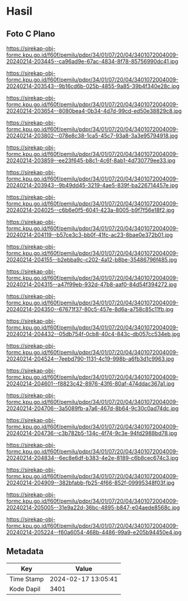 # Hasil

## Foto C Plano

https://sirekap-obj-formc.kpu.go.id/f60f/pemilu/pdpr/34/01/07/20/04/3401072004009-20240214-203445--ca96ad9e-67ac-4834-8f78-85756990dc41.jpg

https://sirekap-obj-formc.kpu.go.id/f60f/pemilu/pdpr/34/01/07/20/04/3401072004009-20240214-203543--9b16cd6b-025b-4855-9a85-39b4f340e28c.jpg

https://sirekap-obj-formc.kpu.go.id/f60f/pemilu/pdpr/34/01/07/20/04/3401072004009-20240214-203654--8080bea4-0b34-4d7d-99cd-ed50e38829c8.jpg

https://sirekap-obj-formc.kpu.go.id/f60f/pemilu/pdpr/34/01/07/20/04/3401072004009-20240214-203802--078e8c38-1ca5-45c7-93a8-3a3e95794918.jpg

https://sirekap-obj-formc.kpu.go.id/f60f/pemilu/pdpr/34/01/07/20/04/3401072004009-20240214-203859--ee23f645-b8c1-4c6f-8ab1-4d730779ee33.jpg

https://sirekap-obj-formc.kpu.go.id/f60f/pemilu/pdpr/34/01/07/20/04/3401072004009-20240214-203943--9b49dd45-3219-4ae5-839f-ba226714457e.jpg

https://sirekap-obj-formc.kpu.go.id/f60f/pemilu/pdpr/34/01/07/20/04/3401072004009-20240214-204025--c6b6e0f5-6041-423a-8005-b9f7f56e18f2.jpg

https://sirekap-obj-formc.kpu.go.id/f60f/pemilu/pdpr/34/01/07/20/04/3401072004009-20240214-204119--b57ce3c3-bb0f-41fc-ac23-8bae0e372b01.jpg

https://sirekap-obj-formc.kpu.go.id/f60f/pemilu/pdpr/34/01/07/20/04/3401072004009-20240214-204155--b2ebba9c-c202-4a12-b8be-35486796f485.jpg

https://sirekap-obj-formc.kpu.go.id/f60f/pemilu/pdpr/34/01/07/20/04/3401072004009-20240214-204315--a47f99eb-932d-47b8-aaf0-84d54f394272.jpg

https://sirekap-obj-formc.kpu.go.id/f60f/pemilu/pdpr/34/01/07/20/04/3401072004009-20240214-204350--67671f37-80c5-457e-8d6a-a758c85c11fb.jpg

https://sirekap-obj-formc.kpu.go.id/f60f/pemilu/pdpr/34/01/07/20/04/3401072004009-20240214-204432--05db754f-0cb8-40c4-843c-db057cc534eb.jpg

https://sirekap-obj-formc.kpu.go.id/f60f/pemilu/pdpr/34/01/07/20/04/3401072004009-20240214-204524--7eebd790-1131-4c19-998b-a6fb3d1c9963.jpg

https://sirekap-obj-formc.kpu.go.id/f60f/pemilu/pdpr/34/01/07/20/04/3401072004009-20240214-204601--f8823c42-8976-43f6-80af-474ddac367a1.jpg

https://sirekap-obj-formc.kpu.go.id/f60f/pemilu/pdpr/34/01/07/20/04/3401072004009-20240214-204706--3a5089fb-a7a6-467d-8b64-9c30c0ad74dc.jpg

https://sirekap-obj-formc.kpu.go.id/f60f/pemilu/pdpr/34/01/07/20/04/3401072004009-20240214-204736--c3b782b5-134c-4f74-9c3e-94fd2988bd78.jpg

https://sirekap-obj-formc.kpu.go.id/f60f/pemilu/pdpr/34/01/07/20/04/3401072004009-20240214-204834--6ec8e6df-b383-4e2e-8189-c6b8cec674c3.jpg

https://sirekap-obj-formc.kpu.go.id/f60f/pemilu/pdpr/34/01/07/20/04/3401072004009-20240214-204909--382bfabb-fb25-4f66-852f-09995348f03f.jpg

https://sirekap-obj-formc.kpu.go.id/f60f/pemilu/pdpr/34/01/07/20/04/3401072004009-20240214-205005--31e9a22d-36bc-4895-b847-e04aede8568c.jpg

https://sirekap-obj-formc.kpu.go.id/f60f/pemilu/pdpr/34/01/07/20/04/3401072004009-20240214-205224--f60a6054-468b-4486-99a9-e205b94450e4.jpg


## Metadata

| Key        | Value               |
| ---------- | ------------------- |
| Time Stamp | 2024-02-17 13:05:41 |
| Kode Dapil | 3401                |



